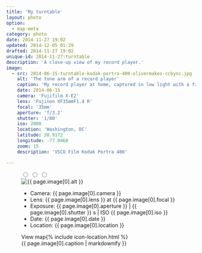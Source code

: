 ```yaml
---
title: 'My turntable'
layout: photo
option:
  - map-meta
category: photo
date: 2014-11-27 19:02
updated: 2014-12-05 01:29
drafted: 2014-11-27 19:02
unique-id: 2014-11-27:turntable
description: 'A close-up view of my record player.'
image:
  - src: 2014-06-15-turntable-kodak-portra-400-olivermakes-ccbync.jpg
    alt: 'The tone arm of a record player'
    caption: 'My record player at home, captured in low light with a fast lens. This photo was re-processed with VSCO Film 02 (Kodak Portra 400).'
    date: 2014-06-15
    camera: 'Fujifilm X-E2'
    lens: 'Fujinon XF35mmF1.4 R'
    focal: '35mm'
    aperture: 'f/3.2'
    shutter: '1/80'
    iso: 2000
    location: 'Washington, DC'
    latitude: 38.9172
    longitude: -77.0460
    zoom: 15
    description: 'VSCO Film Kodak Portra 400'

---
```


<figure class="wide">
  <input type="radio" role="radio" name="shift0" class="shift-back" id="shift-back0">
  <input type="radio" role="radio" name="shift0" class="shift-overlay" id="shift-overlay0">
  <input type="radio" role="radio" name="shift0" class="shift-map" id="shift-map0">
  <div class="container map-background" id="i0">
    <img
      src="{{ site.image-url }}/{{ page.image[0].src }}" 
      sizes="{{ site.wide-sizes }}"
      srcset="{% for srcset1440 in site.srcset1440 %}{{ site.image-url }}/{{ site.srcset1440[forloop.index0] }}/{{ page.image[0].src }} {{ site.srcset1440[forloop.index0] }}w{% if forloop.last == false %}, {% endif %}{% endfor %}"
       alt="{{ page.image[0].alt }}"
    >
    <label for="shift-back0" class="shift-back-label"></label>
    <label for="shift-overlay0" class="shift-overlay-label"></label>
    <div class="photo-meta overlay">
      <div class="camera-icon {% if page.image[0].camera contains 'iPhone 5S' %}icon-iphone5s{% elsif page.image[0].camera contains 'X-E2' %}icon-fxe2{% endif %}"></div>
      <ul class="camera-details">
        <li>Camera: {{ page.image[0].camera }}</li>
        <li>Lens: {{ page.image[0].lens }} at {{ page.image[0].focal }}</li>
        <li>Exposure: {{ page.image[0].aperture }} | {{ page.image[0].shutter }} s | ISO {{ page.image[0].iso }}</li>
        <li>Date: {{ page.image[0].date }}</li>
        <li>Location: {{ page.image[0].location }}</li>
      </ul>
      <label for="shift-map0" class="shift-map-label">View map{% include icon-location.html %}</label>
    </div>
  </div>
  <figcaption>{{ page.image[0].caption | markdownify }}</figcaption>
</figure>